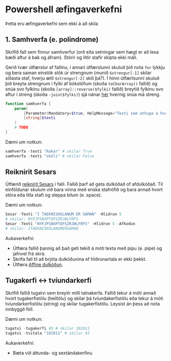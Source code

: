   # Powershell æfingaverkefni
  Þetta eru æfingaverkefni sem ekki á að skila

  ## 1. Samhverfa (e. polindrome)
Skrifið fall sem finnur samhverfur (orð eða setningar sem hægt er að lesa bæði aftur á bak og áfram). Stórir og litlir stafir skipta ekki máli.

Gerið tvær útfærslur af fallinu, í annari útfærslunni skuluð þið nota ```for``` lykkju og bera saman einstök stök úr strengnum (munið ```$strengur[-1]``` skilar síðasta staf, hverju ætli ```$strengur[-2]``` skili þá?). Í hinni útfærlsunni skuluð þið breyta strengnum í fylki af bókstöfum (skoða ```toCharArray()``` fallið) og snúa svo fylkinu (skoða ```[array]::reverse($fylki)``` fallið) breytið fylkinu svo aftur í streng (skoða ```-join($fylki)```) sjá nánar [hér](https://blogs.technet.microsoft.com/heyscriptingguy/2015/11/04/reverse-strings-with-powershell/) hvernig snúa má streng.
```powershell
function samhverfa {
    param(
        [Parameter(Mandatory=$true, HelpMessage="Texti sem athuga á hvort er samhverfur.")]
        [string]$texti
    )
    # TODO
}
```
Dæmi um notkun:
```powershell
samhverfa -texti "Rakar" # skilar True
samhverfa -texti "skóli" # skilar False
```
## Reiknirit Sesars
Útfærið [reiknirit Sesars](https://is.wikipedia.org/wiki/Reiknirit_Sesars) í falli. Fallið þarf að geta dulkóðað of afdulkóðað. Til einföldunar skulum við bara vinna með enska stafrófið og bara annað hvort stóra eða litla stafi og sleppa bilum (e. space).

Dæmi um notkun:
```powershell
Sesar -Texti "I TAEKNISKOLANUM ER GAMAN" -Hlidrun 5
# skilar: NYFJPSNXPTQFSZRJWLFRFS
Sesar -Texti "NYFJPSNXPTQFSZRJWLFRFS" -Hlidrun 5 -Afkodun
# skilar: ITAEKNISKOLANUMERGAMAN
```
Aukaverkefni: 
* Útfæra fallið þannig að það geti tekið á móti texta með pípu (e. pipe) og jafnvel frá skrá.
* Skrifa fall til að brjóta dulkóðunina ef hliðrunartala er ekki þekkt.
* Útfæra [Affine dulkóðun](https://en.wikipedia.org/wiki/Affine_cipher).

## Tugakerfi <-> tvíundarkerfi 
Skrifið fallið tugatvi sem breytir milli talnakerfa. Fallið tekur á móti annað hvort tugakerfistölu (heiltölu) og skilar þá tvíundakerfistölu eða tekur á móti tvíundarkerfistölu (string) og skilar tugakerfistölu. Leysist án þess að nota innbyggð föll.

Dæmi um notkun:
```powershell
tugatvi -tugakerfi 43 # skilar 101011
tugatvi -tvitala "101011" # skilar 43
```
Aukaverkefni:
* Bæta við áttunda- og sextándakerfinu
